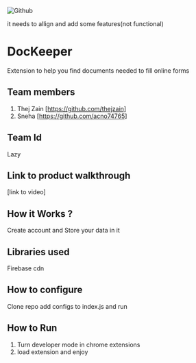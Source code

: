 ![Github](https://user-images.githubusercontent.com/64391274/206931805-33d163dc-b609-4d14-8302-e863cd0c40ee.png)

it needs to allign and add some features(not functional)

# DocKeeper
Extension to help you find documents needed to fill online forms
## Team members
1. Thej Zain [https://github.com/thejzain]
2. Sneha [https://github.com/acno74765]
## Team Id
Lazy
## Link to product walkthrough
[link to video]
## How it Works ?
 Create account and Store your data in it
## Libraries used
Firebase cdn
## How to configure
Clone repo add configs to index.js and run
## How to Run
1. Turn developer mode in chrome extensions
2. load extension and enjoy
